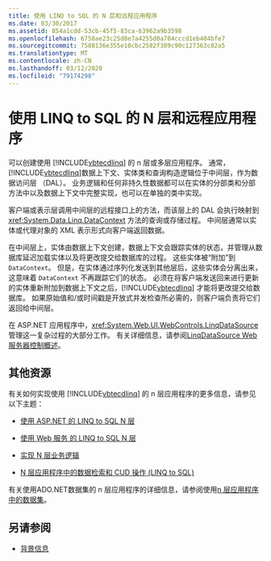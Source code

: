 ```yaml
---
title: 使用 LINQ to SQL 的 N 层和远程应用程序
ms.date: 03/30/2017
ms.assetid: 854a1cdd-53cb-45f5-83ca-63962a9b3598
ms.openlocfilehash: 6758ae23c25d8e7a4255d0a784cccd1eb404bfe7
ms.sourcegitcommit: 7588136e355e10cbc2582f389c90c127363c02a5
ms.translationtype: MT
ms.contentlocale: zh-CN
ms.lasthandoff: 03/12/2020
ms.locfileid: "79174298"
---
```

# <a name="n-tier-and-remote-applications-with-linq-to-sql"></a>使用 LINQ to SQL 的 N 层和远程应用程序
可以创建使用 [!INCLUDE[vbtecdlinq](../../../../../../includes/vbtecdlinq-md.md)] 的 n 层或多层应用程序。 通常，[!INCLUDE[vbtecdlinq](../../../../../../includes/vbtecdlinq-md.md)]数据上下文、实体类和查询构造逻辑位于中间层，作为数据访问层 （DAL）。 业务逻辑和任何非持久性数据都可以在实体的分部类和分部方法中以及数据上下文中完整实现，也可以在单独的类中实现。

 客户端或表示层调用中间层的远程接口上的方法，而该层上的 DAL 会执行映射到 <xref:System.Data.Linq.DataContext> 方法的查询或存储过程。 中间层通常以实体或代理对象的 XML 表示形式向客户端返回数据。

 在中间层上，实体由数据上下文创建，数据上下文会跟踪实体的状态，并管理从数据库延迟加载实体以及将更改提交给数据库的过程。 这些实体被“附加”到 `DataContext`。 但是，在实体通过序列化发送到其他层后，这些实体会分离出来，这意味着 `DataContext` 不再跟踪它们的状态。 必须在将客户端发送回来进行更新的实体重新附加到数据上下文之后，[!INCLUDE[vbtecdlinq](../../../../../../includes/vbtecdlinq-md.md)] 才能将更改提交给数据库。 如果原始值和/或时间戳是开放式并发检查所必需的，则客户端负责将它们返回给中间层。

 在 ASP.NET 应用程序中，<xref:System.Web.UI.WebControls.LinqDataSource> 管理这一复杂过程的大部分工作。 有关详细信息，请参阅[LinqDataSource Web 服务器控制概述](https://docs.microsoft.com/previous-versions/aspnet/bb547113(v=vs.100))。

## <a name="additional-resources"></a>其他资源
 有关如何实现使用 [!INCLUDE[vbtecdlinq](../../../../../../includes/vbtecdlinq-md.md)] 的 n 层应用程序的更多信息，请参见以下主题：

- [使用 ASP.NET 的 LINQ to SQL N 层](linq-to-sql-n-tier-with-aspnet.md)

- [使用 Web 服务 的 LINQ to SQL N 层](linq-to-sql-n-tier-with-web-services.md)

- [实现 N 层业务逻辑](implementing-business-logic-linq-to-sql.md)

- [N 层应用程序中的数据检索和 CUD 操作 (LINQ to SQL)](data-retrieval-and-cud-operations-in-n-tier-applications.md)

 有关使用ADO.NET数据集的 n 层应用程序的详细信息，请参阅使用[n 层应用程序中的数据集](/visualstudio/data-tools/work-with-datasets-in-n-tier-applications)。

## <a name="see-also"></a>另请参阅

- [背景信息](background-information.md)
